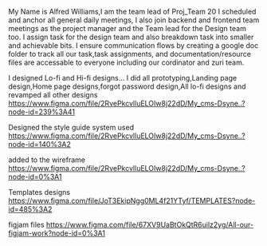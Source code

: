   My Name is Alfred Williams,I am the team lead of Proj_Team 20 
I scheduled and anchor all general daily meetings, I also join backend and frontend team meetings as the project manager and the Team lead for the Design team too.
I assign task for the design team and also breakdown task into smaller and achievable bits.
I ensure communication flows by creating a google doc folder to track all our task,task assignments, and documentation/resource files are accessable to everyone including our cordinator and zuri team.

I designed
Lo-fi and Hi-fi designs...
I did all prototyping,Landing page design,Home page designs,forgot password design,All lo-fi designs and revamped all other designs
https://www.figma.com/file/2RvePkcvlluELOIw8j22dD/My_cms-Dsyne..?node-id=239%3A41

Designed the style guide system used
https://www.figma.com/file/2RvePkcvlluELOIw8j22dD/My_cms-Dsyne..?node-id=140%3A2

added to the wireframe 
https://www.figma.com/file/2RvePkcvlluELOIw8j22dD/My_cms-Dsyne..?node-id=0%3A1


Templates designs
https://www.figma.com/file/JoT3EkipNgg0ML4f21YTyf/TEMPLATES?node-id=485%3A2

figjam files
https://www.figma.com/file/67XV9UaBtOkQtR6uilz2yg/All-our-figjam-work?node-id=0%3A1
